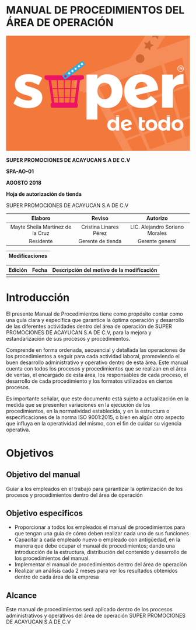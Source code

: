 # MANUAL DE PROCEDIMIENTOS DEL ÁREA DE OPERACIÓN

![](.gitbook/assets/logo-super-de-todo-color-02.jpg) 

**SUPER PROMOCIONES DE ACAYUCAN S.A DE C.V**

**SPA-AO-01**

**AGOSTO 2018**

<p>

**Hoja de autorización de tienda**
 
SUPER PROMOCIONES DE ACAYUCAN S.A DE C.V 

| Elaboro | Reviso | Autorizo  |
|     :--:       |:--:        |      :--:|
|Mayte Sheila Martinez de la Cruz|Cristina Linares Pérez    |LIC. Alejandro Soriano Morales 	|
|Residente|Gerente de tienda|Gerente general|

|Modificaciones |
|---|

|Edición |Fecha |Descripción del motivo de la modificación  |
|--|--|--|
|  |   |  |

<p>

# Introducción

<div class="text-justify"> El presente Manual de Procedimientos tiene como propósito contar como una guía clara y específica que garantice la óptima operación y desarrollo de las diferentes actividades dentro del área de operación de SUPER PROMOCIONES DE ACAYUCAN S.A DE C.V, para la mejora y estandarización de sus procesos y procedimientos.
<p>
Comprende en forma ordenada, secuencial y detallada las operaciones de los procedimientos a seguir para cada actividad laboral, promoviendo el buen desarrollo administrativo y operativo dentro de esta área. Este manual cuenta con todos los procesos y procedimientos que se realizan en el área de ventas, el encargado de esta área, los responsables de cada proceso, el desarrollo de cada procedimiento y los formatos utilizados en ciertos procesos.
  <p>
Es importante señalar, que este documento está sujeto a  actualización en la medida que se presenten variaciones en la ejecución de los procedimientos, en la normatividad establecida, y en la estructura o especificaciones de la norma ISO 9001:2015, o bien en algún otro aspecto que influya en la operatividad del mismo, con el fin de cuidar su vigencia operativa.</div> 

# Objetivos 

## Objetivo del manual
<div class="text-justify"> Guiar a los empleados en el trabajo para garantizar la optimización de los procesos y procedimientos dentro del área de operación </div> 

## Objetivo especificos

* Proporcionar a todos los empleados el manual de procedimientos para que tengan una guía de cómo deben realizar cada uno de sus funciones 
* Capacitar a cada empleado nuevo o empleado con antigüedad, en la manera que debe ocupar el manual de procedimientos; dando una introducción de la estructura, distribución del contenido y desarrollo de los procedimientos del manual.
* Implementar el manual de procedimientos dentro del área de operación
* Realizar un análisis cada 2 meses para ver los resultados obtenidos dentro de cada área de la empresa


## Alcance

<div class="text-justify"> Este manual de procedimientos será aplicado dentro de los procesos administrativos y operativos del área de operación SUPER PROMOCIONES DE ACAYUCAN S.A DE C.V </div> 
